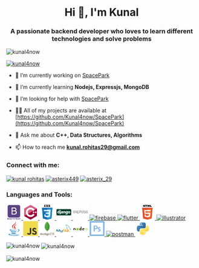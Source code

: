 <h1 align="center">Hi 👋, I'm Kunal</h1>
<h3 align="center">A passionate backend developer who loves to learn different technologies and solve problems</h3>

<p align="left"> <img src="https://komarev.com/ghpvc/?username=kunal4now&label=Profile%20views&color=0e75b6&style=flat" alt="kunal4now" /> </p>

<p align="left"> <a href="https://github.com/ryo-ma/github-profile-trophy"><img src="https://github-profile-trophy.vercel.app/?username=kunal4now" alt="kunal4now" /></a> </p>

- 🔭 I’m currently working on [SpacePark](https://github.com/Kunal4now/SpacePark)

- 🌱 I’m currently learning **Nodejs, Expressjs, MongoDB**

- 🤝 I’m looking for help with [SpacePark](https://github.com/Kunal4now/SpacePark)

- 👨‍💻 All of my projects are available at [https://github.com/Kunal4now/SpacePark](https://github.com/Kunal4now/SpacePark)

- 💬 Ask me about **C++, Data Structures, Algorithms**

- 📫 How to reach me **kunal.rohitas29@gmail.com**

<h3 align="left">Connect with me:</h3>
<p align="left">
<a href="https://www.linkedin.com/in/kunal-rohitas-a96205a9/" target="blank"><img align="center" src="https://raw.githubusercontent.com/rahuldkjain/github-profile-readme-generator/master/src/images/icons/Social/linked-in-alt.svg" alt="kunal rohitas" height="30" width="40" /></a>
<a href="https://www.codechef.com/users/asterix449" target="blank"><img align="center" src="https://cdn.jsdelivr.net/npm/simple-icons@3.1.0/icons/codechef.svg" alt="asterix449" height="30" width="40" /></a>
<a href="https://codeforces.com/profile/asterix_29" target="blank"><img align="center" src="https://cdn.jsdelivr.net/npm/simple-icons@3.0.1/icons/codeforces.svg" alt="asterix_29" height="30" width="40" /></a>
</p>

<h3 align="left">Languages and Tools:</h3>
<p align="left"> <a href="https://getbootstrap.com" target="_blank"> <img src="https://raw.githubusercontent.com/devicons/devicon/master/icons/bootstrap/bootstrap-plain-wordmark.svg" alt="bootstrap" width="40" height="40"/> </a> <a href="https://www.w3schools.com/cpp/" target="_blank"> <img src="https://raw.githubusercontent.com/devicons/devicon/master/icons/cplusplus/cplusplus-original.svg" alt="cplusplus" width="40" height="40"/> </a> <a href="https://www.w3schools.com/css/" target="_blank"> <img src="https://raw.githubusercontent.com/devicons/devicon/master/icons/css3/css3-original-wordmark.svg" alt="css3" width="40" height="40"/> </a> <a href="https://www.djangoproject.com/" target="_blank"> <img src="https://raw.githubusercontent.com/devicons/devicon/master/icons/django/django-original.svg" alt="django" width="40" height="40"/> </a> <a href="https://expressjs.com" target="_blank"> <img src="https://raw.githubusercontent.com/devicons/devicon/master/icons/express/express-original-wordmark.svg" alt="express" width="40" height="40"/> </a> <a href="https://firebase.google.com/" target="_blank"> <img src="https://www.vectorlogo.zone/logos/firebase/firebase-icon.svg" alt="firebase" width="40" height="40"/> </a> <a href="https://flutter.dev" target="_blank"> <img src="https://www.vectorlogo.zone/logos/flutterio/flutterio-icon.svg" alt="flutter" width="40" height="40"/> </a> <a href="https://www.w3.org/html/" target="_blank"> <img src="https://raw.githubusercontent.com/devicons/devicon/master/icons/html5/html5-original-wordmark.svg" alt="html5" width="40" height="40"/> </a> <a href="https://www.adobe.com/in/products/illustrator.html" target="_blank"> <img src="https://www.vectorlogo.zone/logos/adobe_illustrator/adobe_illustrator-icon.svg" alt="illustrator" width="40" height="40"/> </a> <a href="https://www.java.com" target="_blank"> <img src="https://raw.githubusercontent.com/devicons/devicon/master/icons/java/java-original.svg" alt="java" width="40" height="40"/> </a> <a href="https://developer.mozilla.org/en-US/docs/Web/JavaScript" target="_blank"> <img src="https://raw.githubusercontent.com/devicons/devicon/master/icons/javascript/javascript-original.svg" alt="javascript" width="40" height="40"/> </a> <a href="https://www.mongodb.com/" target="_blank"> <img src="https://raw.githubusercontent.com/devicons/devicon/master/icons/mongodb/mongodb-original-wordmark.svg" alt="mongodb" width="40" height="40"/> </a> <a href="https://www.mysql.com/" target="_blank"> <img src="https://raw.githubusercontent.com/devicons/devicon/master/icons/mysql/mysql-original-wordmark.svg" alt="mysql" width="40" height="40"/> </a> <a href="https://nodejs.org" target="_blank"> <img src="https://raw.githubusercontent.com/devicons/devicon/master/icons/nodejs/nodejs-original-wordmark.svg" alt="nodejs" width="40" height="40"/> </a> <a href="https://www.photoshop.com/en" target="_blank"> <img src="https://raw.githubusercontent.com/devicons/devicon/master/icons/photoshop/photoshop-line.svg" alt="photoshop" width="40" height="40"/> </a> <a href="https://postman.com" target="_blank"> <img src="https://www.vectorlogo.zone/logos/getpostman/getpostman-icon.svg" alt="postman" width="40" height="40"/> </a> <a href="https://www.python.org" target="_blank"> <img src="https://raw.githubusercontent.com/devicons/devicon/master/icons/python/python-original.svg" alt="python" width="40" height="40"/> </a> </p>

<p><img align="left" src="https://github-readme-stats.vercel.app/api/top-langs?username=kunal4now&show_icons=true&locale=en&layout=compact" alt="kunal4now" /></p>

<p>&nbsp;<img align="center" src="https://github-readme-stats.vercel.app/api?username=kunal4now&show_icons=true&locale=en" alt="kunal4now" /></p>

<p><img align="center" src="https://github-readme-streak-stats.herokuapp.com/?user=kunal4now&" alt="kunal4now" /></p>
